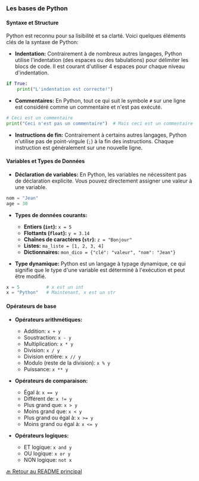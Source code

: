 ### **Les bases de Python**

#### **Syntaxe et Structure**

Python est reconnu pour sa lisibilité et sa clarté. Voici quelques éléments clés de la syntaxe de Python:

- **Indentation:** Contrairement à de nombreux autres langages, Python utilise l'indentation (des espaces ou des tabulations) pour délimiter les blocs de code. Il est courant d'utiliser 4 espaces pour chaque niveau d'indentation.

```python
if True:
    print("L'indentation est correcte!")
```

- **Commentaires:** En Python, tout ce qui suit le symbole `#` sur une ligne est considéré comme un commentaire et n'est pas exécuté.

```python
# Ceci est un commentaire
print("Ceci n'est pas un commentaire")  # Mais ceci est un commentaire aussi!
```

- **Instructions de fin:** Contrairement à certains autres langages, Python n'utilise pas de point-virgule (`;`) à la fin des instructions. Chaque instruction est généralement sur une nouvelle ligne.

#### **Variables et Types de Données**

- **Déclaration de variables:** En Python, les variables ne nécessitent pas de déclaration explicite. Vous pouvez directement assigner une valeur à une variable.

```python
nom = "Jean"
age = 30
```

- **Types de données courants:**

    - **Entiers (`int`):** `x = 5`
    - **Flottants (`float`):** `y = 3.14`
    - **Chaînes de caractères (`str`):** `z = "Bonjour"`
    - **Listes:** `ma_liste = [1, 2, 3, 4]`
    - **Dictionnaires:** `mon_dico = {"clé": "valeur", "nom": "Jean"}`

- **Type dynamique:** Python est un langage à typage dynamique, ce qui signifie que le type d'une variable est déterminé à l'exécution et peut être modifié.

```python
x = 5          # x est un int
x = "Python"   # Maintenant, x est un str
```

#### **Opérateurs de base**

- **Opérateurs arithmétiques:**
    - Addition: `x + y`
    - Soustraction: `x - y`
    - Multiplication: `x * y`
    - Division: `x / y`
    - Division entière: `x // y`
    - Modulo (reste de la division): `x % y`
    - Puissance: `x ** y`

- **Opérateurs de comparaison:**
    - Égal à: `x == y`
    - Différent de: `x != y`
    - Plus grand que: `x > y`
    - Moins grand que: `x < y`
    - Plus grand ou égal à: `x >= y`
    - Moins grand ou égal à: `x <= y`

- **Opérateurs logiques:**
    - ET logique: `x and y`
    - OU logique: `x or y`
    - NON logique: `not x`


[🔙 Retour au README principal](./readme.md)